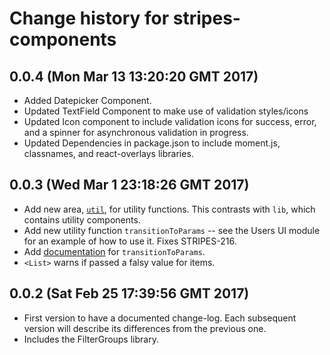 # Change history for stripes-components

## 0.0.4 (Mon Mar 13 13:20:20 GMT 2017)

* Added Datepicker Component.
* Updated TextField Component to make use of validation styles/icons
* Updated Icon component to include validation icons for success, error, and a spinner for asynchronous validation in progress.
* Updated Dependencies in package.json to include moment.js, classnames, and react-overlays libraries.

## 0.0.3 (Wed Mar  1 23:18:26 GMT 2017)

* Add new area, [`util`](util), for utility functions. This contrasts with `lib`, which contains utility components.
* Add new utility function `transitionToParams` -- see the Users UI module for an example of how to use it. Fixes STRIPES-216.
* Add [documentation](util/README.md) for `transitionToParams`.
* `<List>` warns if passed a falsy value for items.

## 0.0.2 (Sat Feb 25 17:39:56 GMT 2017)

* First version to have a documented change-log. Each subsequent version will
  describe its differences from the previous one.
* Includes the FilterGroups library.

